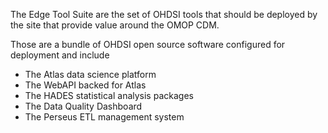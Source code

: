 The Edge Tool Suite are the set of OHDSI tools that should be deployed by the site that provide value around the OMOP CDM.  

Those are a bundle of OHDSI open source software configured for deployment and include
- The Atlas data science platform
- The WebAPI backed for Atlas
- The HADES statistical analysis packages
- The Data Quality Dashboard
- The Perseus ETL management system

